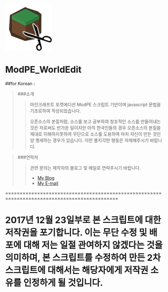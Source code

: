 ![WorldEdit](https://raw.githubusercontent.com/ToonRaon/ModPE_WorldEdit/master/res/images/gui/main_icon.png)
# ModPE_WorldEdit

##for Korean :
>###소개
>> 마인크래프트 포켓에디션 ModPE 스크립트 기반이며 javascript 문법을 기초로하여 작성되었습니다.
>> 
>> 오픈소스의 본질처럼, 소스를 보고 공부하여 창조적인 소스를 만들어내는 것은 저로써도 반가운 일이지만
>> 아직 한국인들의 경우 오픈소스의 본질을 제대로 이해하지못하여
>> 무단으로 소스를 도용하여 마치 자신이 만든 것인 양 행세하는 경우가 있습니다.
>> 이런 몰지각한 행동은 자제해주시기 바랍니다.

> ###연락처
>> 관련 문의는 제작자의 블로그 및 메일로 연락주시기 바랍니다.
>> 
>> * [My Blog](http://blog.naver.com/hmt7136/)
>> * [My E-mail](toonraon@naver.com)

=============================================================================================

# 2017년 12월 23일부로 본 스크립트에 대한 저작권을 포기합니다. 이는 무단 수정 및 배포에 대해 저는 일절 관여하지 않겠다는 것을 의미하며, 본 스크립트를 수정하여 만든 2차 스크립트에 대해서는 해당자에게 저작권 소유를 인정하게 될 것입니다.
